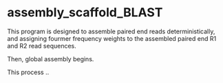 # assembly_scaffold_BLAST

This program is designed to assemble paired end reads deterministically,
and assigning fourmer frequency weights to the assembled paired end R1 and R2 read sequences.

Then, global assembly begins. 

This process ..
